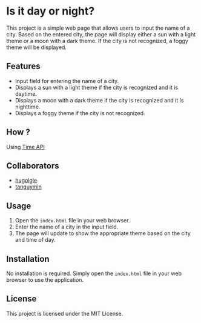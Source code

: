 # Is it day or night?

This project is a simple web page that allows users to input the name of a city. Based on the entered city, the page will display either a sun with a light theme or a moon with a dark theme. If the city is not recognized, a foggy theme will be displayed.

## Features

- Input field for entering the name of a city.
- Displays a sun with a light theme if the city is recognized and it is daytime.
- Displays a moon with a dark theme if the city is recognized and it is nighttime.
- Displays a foggy theme if the city is not recognized.

## How ?

Using [Time API](https://timeapi.io/swagger/index.html)

## Collaborators

- [hugolgle](https://github.com/hugolgle)
- [tanguymln](https://github.com/tanguymln)

## Usage

1. Open the `index.html` file in your web browser.
2. Enter the name of a city in the input field.
3. The page will update to show the appropriate theme based on the city and time of day.

## Installation

No installation is required. Simply open the `index.html` file in your web browser to use the application.

## License

This project is licensed under the MIT License.
